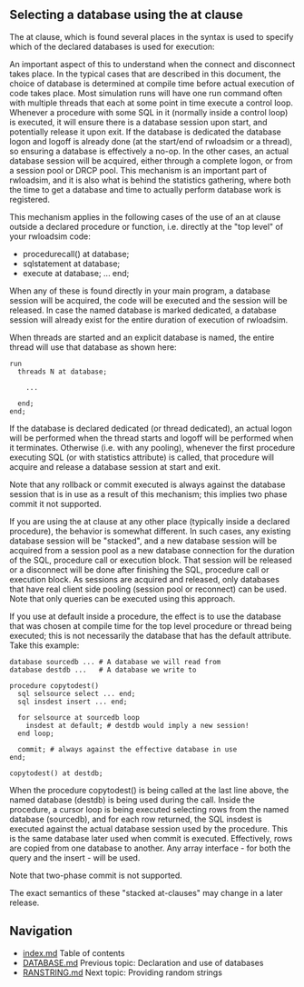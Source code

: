 ## Selecting a database using the at clause
The at clause, which is found several places in the syntax is used to 
specify which of the declared databases is used for execution:

An important aspect of this to understand when the connect and 
disconnect takes place.
In the typical cases that are described in this document, the choice of 
database is determined at compile time before actual execution of code 
takes place.
Most simulation runs will have one run command often with multiple 
threads that each at some point in time execute a control loop.
Whenever a procedure with some SQL in it (normally inside a control 
loop) is executed, it will ensure there is a database session upon 
start, and potentially release it upon exit.
If the database is dedicated the database logon and logoff is already 
done (at the start/end of rwloadsim or a thread), so ensuring a 
database is effectively a no-op.
In the other cases, an actual database session will be acquired, either 
through a complete logon, or from a session pool or DRCP pool.
This mechanism is an important part of rwloadsim, and it is also what 
is behind the statistics gathering, where both the time to get a 
database and time to actually perform database work is registered.

This mechanism applies in the following cases of the use of an at 
clause outside a declared procedure or function, i.e. directly at the 
"top level" of your rwloadsim code:

 * procedurecall() at database;
 * sqlstatement at database;
 * execute at database; ... end;

When any of these is found directly in your main program, a database 
session will be acquired, the code will be executed and the session 
will be released.
In case the named database is marked dedicated, a database session will 
already exist for the entire duration of execution of rwloadsim. 

When threads are started and an explicit database is named, the entire 
thread will use that database as shown here:
```
run
  threads N at database; 

    ...

  end;
end; 
```
If the database is declared dedicated (or thread dedicated), an actual 
logon will be performed when the thread starts and logoff will be 
performed when it terminates.
Otherwise (i.e. with any pooling), whenever the first procedure 
executing SQL (or with statistics attribute) is called, that procedure 
will acquire and release a database session at start and exit. 

Note that any rollback or commit executed is always against the 
database session that is in use as a result of this mechanism; this 
implies two phase commit it not supported.  

If you are using the at clause at any other place (typically inside a 
declared procedure), the behavior is somewhat different.
In such cases, any existing database session will be "stacked", and a 
new database session will be acquired from a session pool as a 
new database connection for the duration of the SQL, 
procedure call or execution block.
That session will be released or a disconnect will be done after 
finishing the SQL, procedure call or execution block.
As sessions are acquired and released, only databases that have real 
client side pooling (session pool or reconnect) can be used.
Note that only queries can be executed using this approach.

If you use at default inside a procedure, the effect is to use the 
database that was chosen at compile time for the top level procedure or 
thread being executed; this is not necessarily the database that has 
the default attribute.
Take this example: 
```
database sourcedb ... # A database we will read from
database destdb ...   # A database we write to

procedure copytodest()
  sql selsource select ... end;
  sql insdest insert ... end;

  for selsource at sourcedb loop
    insdest at default; # destdb would imply a new session!
  end loop;

  commit; # always against the effective database in use
end;

copytodest() at destdb;
```
When the procedure copytodest() is being called at the last line above, 
the named database (destdb) is being used during the call.
Inside the procedure, a cursor loop is being executed selecting rows 
from the named database (sourcedb), and for each row returned, the SQL 
insdest is executed against the actual database session used by the 
procedure.
This is the same database later used when commit is executed.
Effectively, rows are copied from one database to another.
Any array interface - for both the query and the insert - will be used.

Note that two-phase commit is not supported. 

The exact semantics of these "stacked at-clauses" may change in a later 
release.

## Navigation
* [index.md](index.md) Table of contents
* [DATABASE.md](DATABASE.md) Previous topic: Declaration and use of databases
* [RANSTRING.md](RANSTRING.md) Next topic: Providing random strings
